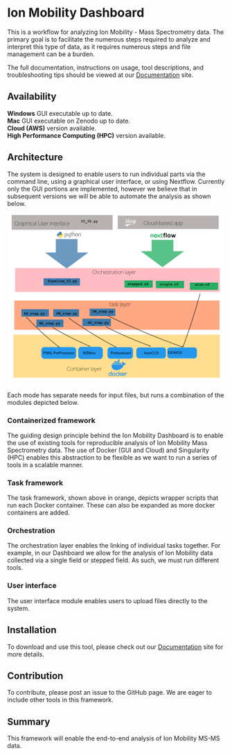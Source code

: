 # Ion Mobility Dashboard
This is a workflow for analyzing Ion Mobility - Mass Spectrometry data. The primary goal is to facilitate the numerous steps required to analyze and interpret this type of data, as it requires numerous steps and file management can be a burden.

The full documentation, instructions on usage, tool descriptions, and troubleshooting tips should be viewed at our [Documentation](https://ionmobility.readthedocs.io/en/latest/background/info.html) site.


## Availability
**Windows** GUI executable up to date.   
**Mac** GUI executable on Zenodo up to date.  
**Cloud (AWS)** version available.   
**High Performance Computing (HPC)** version available.   

## Architecture
The system is designed to enable users to run individual parts via the command line, using a graphical user interface, or using Nextflow. Currently only the GUI portions are implemented, however we believe that in subsequent versions we will be able to automate the analysis as shown below.

<img src="architecture.png" width="500">

Each mode has separate needs for input files, but runs a combination of the modules depicted below.

### Containerized framework
The guiding design principle behind the Ion Mobility Dashboard is to enable the use of existing tools for reproducible analysis of Ion Mobility Mass Spectrometry data. The use of Docker (GUI and Cloud) and Singularity (HPC) enables this abstraction to be flexible as we want to run a series of tools in a scalable manner.

### Task framework

The task framework, shown above in orange, depicts wrapper scripts that run each Docker container. These can also be expanded as more docker containers are added.

### Orchestration

The orchestration layer enables the linking of individual tasks together. For example, in our Dashboard we allow for the analysis of Ion Mobility data collected via a single field or stepped field. As such, we must run different tools.

### User interface
The user interface module enables users to upload files directly to the system.

## Installation
To download and use this tool, please check out our [Documentation](https://ionmobility.readthedocs.io/en/latest/background/info.html) site for more details.

## Contribution

To contribute, please post an issue to the GitHub page. We are eager to include other tools in this framework.


## Summary
This framework will enable the end-to-end analysis of Ion Mobility MS-MS data.
